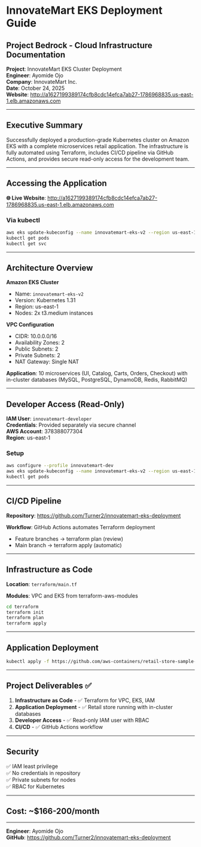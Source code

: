 # InnovateMart EKS Deployment Guide
## Project Bedrock - Cloud Infrastructure Documentation

**Project**: InnovateMart EKS Cluster Deployment  
**Engineer**: Ayomide Ojo  
**Company**: InnovateMart Inc.  
**Date**: October 24, 2025  
**Website**: http://a1627199389174cfb8cdc14efca7ab27-1786968835.us-east-1.elb.amazonaws.com

---

## Executive Summary

Successfully deployed a production-grade Kubernetes cluster on Amazon EKS with a complete microservices retail application. The infrastructure is fully automated using Terraform, includes CI/CD pipeline via GitHub Actions, and provides secure read-only access for the development team.

---

## Accessing the Application

**🌐 Live Website**: http://a1627199389174cfb8cdc14efca7ab27-1786968835.us-east-1.elb.amazonaws.com

### Via kubectl
```bash
aws eks update-kubeconfig --name innovatemart-eks-v2 --region us-east-1
kubectl get pods
kubectl get svc
```

---

## Architecture Overview

**Amazon EKS Cluster**
- Name: `innovatemart-eks-v2`
- Version: Kubernetes 1.31
- Region: us-east-1
- Nodes: 2x t3.medium instances

**VPC Configuration**
- CIDR: 10.0.0.0/16
- Availability Zones: 2
- Public Subnets: 2
- Private Subnets: 2
- NAT Gateway: Single NAT

**Application**: 10 microservices (UI, Catalog, Carts, Orders, Checkout) with in-cluster databases (MySQL, PostgreSQL, DynamoDB, Redis, RabbitMQ)

---

## Developer Access (Read-Only)

**IAM User**: `innovatemart-developer`  
**Credentials**: Provided separately via secure channel  
**AWS Account**: 378388077304  
**Region**: us-east-1

### Setup
```bash
aws configure --profile innovatemart-dev
aws eks update-kubeconfig --name innovatemart-eks-v2 --region us-east-1 --profile innovatemart-dev
kubectl get pods
```

---

## CI/CD Pipeline

**Repository**: https://github.com/Turner2/innovatemart-eks-deployment

**Workflow**: GitHub Actions automates Terraform deployment
- Feature branches → terraform plan (review)
- Main branch → terraform apply (automatic)

---

## Infrastructure as Code

**Location**: `terraform/main.tf`

**Modules**: VPC and EKS from terraform-aws-modules
```bash
cd terraform
terraform init
terraform plan
terraform apply
```

---

## Application Deployment
```bash
kubectl apply -f https://github.com/aws-containers/retail-store-sample-app/releases/latest/download/kubernetes.yaml
```

---

## Project Deliverables ✅

1. **Infrastructure as Code** - ✅ Terraform for VPC, EKS, IAM
2. **Application Deployment** - ✅ Retail store running with in-cluster databases
3. **Developer Access** - ✅ Read-only IAM user with RBAC
4. **CI/CD** - ✅ GitHub Actions workflow

---

## Security

✅ IAM least privilege  
✅ No credentials in repository  
✅ Private subnets for nodes  
✅ RBAC for Kubernetes

---

## Cost: ~$166-200/month

---

**Engineer**: Ayomide Ojo  
**GitHub**: https://github.com/Turner2/innovatemart-eks-deployment
